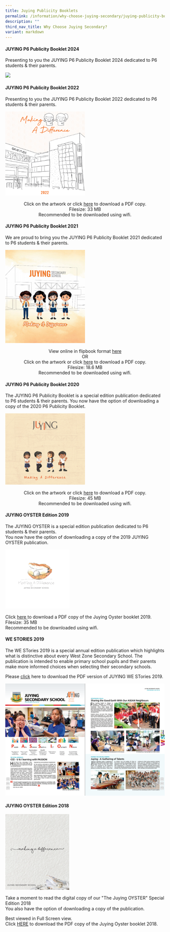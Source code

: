 ```yaml
---
title: Juying Publicity Booklets
permalink: /information/why-choose-juying-secondary/juying-publicity-booklets/
description: ""
third_nav_title: Why Choose Juying Secondary?
variant: markdown
---
```

<h4><strong>JUYING P6 Publicity Booklet 2024</strong></h4>
<p>Presenting to you the JUYING P6 Publicity Booklet 2024 dedicated to P6 students &amp; their parents.</p>

<a href="https://drive.google.com/file/d/1nAgs95iGE90Rc-5RHWonGN8a-5iFzCCZ/view?usp=sharing"><img style="width: 50%;" src="/images/Juying Booklet.png"></a>







<h4><strong>JUYING P6 Publicity Booklet 2022</strong></h4>
<p>Presenting to you the JUYING P6 Publicity Booklet 2022 dedicated to P6 students &amp; their parents.</p>
<a href="https://drive.google.com/file/d/1qJiddPdq2slbKnMil0-A9lvfmxVTAbq1/view?usp=share_link"><img style="width: 50%;" src="/images/jpb1.png"></a>
<p style="text-align: center;">Click on the artwork or click&nbsp;<u><a href="https://drive.google.com/file/d/1qJiddPdq2slbKnMil0-A9lvfmxVTAbq1/view?usp=share_link" target="_blank" rel="noopener">here</a></u> to download a PDF copy.<br>Filesize: 33 MB<br>Recommended to be downloaded using wifi.</p>
<h4><strong>JUYING P6 Publicity Booklet 2021</strong></h4>
<p>We are proud to bring you the JUYING P6 Publicity Booklet 2021 dedicated to P6 students &amp; their parents.</p>
<a href="https://drive.google.com/file/d/1Us7UnxBz5gUzOo9R7exS21WHTiEIaBr1/view?usp=sharing"><img style="width: 50%;" src="/images/jpb2.jpeg"></a>
<p style="text-align: center;">View online in flipbook format&nbsp;<a href="https://online.fliphtml5.com/imxpa/jhrz/#p=36" target="_blank" rel="noopener">here</a><br>OR<br>Click on the artwork or click&nbsp;<u><a href="https://drive.google.com/file/d/1Us7UnxBz5gUzOo9R7exS21WHTiEIaBr1/view?usp=sharing" target="_blank" rel="noopener">here</a></u> to download a PDF copy.<br>Filesize: 18.6 MB<br>Recommended to be downloaded using wifi.</p>
<h4><strong>JUYING P6 Publicity Booklet 2020</strong></h4>
<p>The JUYING P6 Publicity Booklet is a special edition publication dedicated to P6 students &amp; their parents. You now have the option of downloading a copy of the 2020 P6 Publicity Booklet.</p>
<a href="https://juyingsec.moe.edu.sg/qql/slot/u180/Information/Why%20Choose%20Juying/OYSTER/JYSS%20Making%20A%20Difference%20Final%20Artwork%20-%20optimised.pdf"><img style="width: 50%;" src="/images/jpb3.png"></a>
<p style="text-align: center;">Click on the artwork or click&nbsp;<u><a href="https://juyingsec.moe.edu.sg/qql/slot/u180/Information/Why%20Choose%20Juying/OYSTER/JYSS%20Making%20A%20Difference%20Final%20Artwork%20-%20optimised.pdf" target="_blank" rel="noopener">here</a></u> to download a PDF copy.<br>Filesize: 45 MB<br>Recommended to be downloaded using wifi.</p>
<h4><strong>JUYING OYSTER Edition 2019</strong></h4>
<p>The JUYING OYSTER is a special edition publication dedicated to P6 students &amp; their parents.<br>You now have the option of downloading a copy of the 2019 JUYING OYSTER publication.</p>
<a href="https://drive.google.com/open?id=1qxlgGSijt1JL_IffCLKlIKSaxitKb7gh"><img style="width: 40%;" src="/images/jpb4.png"></a>
<p>Click&nbsp;<a href="https://drive.google.com/open?id=1qxlgGSijt1JL_IffCLKlIKSaxitKb7gh" target="_blank" rel="noopener">here&nbsp;</a>to download a PDF copy of the Juying Oyster booklet 2019.&nbsp;<br>Filesize: 35 MB<br>Recommended to be downloaded using wifi.</p>
<h4><strong>WE STORIES 2019</strong></h4>
<p>The WE STories 2019 is a special annual edition publication which highlights what is distinctive about every West Zone Secondary School. The publication is intended to enable primary school pupils and their parents make more informed choices when selecting their secondary schools.</p>
<p>Please <a href="/files/Juying%20Secondary.pdf" target="_blank" rel="noopener">click</a>&nbsp;here to download the PDF version of JUYING WE STories 2019.</p>
<img src="/images/jyssws2019.png">
<h4><strong>JUYING OYSTER Edition 2018</strong></h4>
<a href="/files/Juying%20Oyster%20Booklet%202018.pdf"><img style="width: 40%;" src="/images/jpb6.png"></a>
<p>Take a moment to read the digital copy of our "The Juying OYSTER" Special Edition 2018<br>You also have the option of downloading a copy of the publication.</p>
<p>Best viewed in Full Screen view.<br>Click&nbsp;<a href="/files/Juying%20Oyster%20Booklet%202018.pdf" target="_blank" rel="noopener">HERE</a>&nbsp;to download the PDF copy of the Juying Oyster booklet 2018.</p>